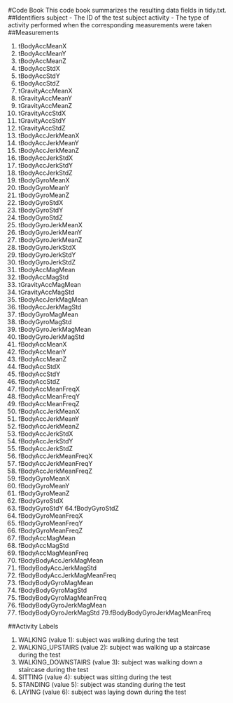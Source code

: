 #Code Book
This code book summarizes the resulting data fields in tidy.txt.
##Identifiers
subject - The ID of the test subject
activity - The type of activity performed when the corresponding measurements were taken
##Measurements
  1. tBodyAccMeanX
  2. tBodyAccMeanY
  3. tBodyAccMeanZ
  4. tBodyAccStdX
  5. tBodyAccStdY
  6. tBodyAccStdZ
  7. tGravityAccMeanX
  8. tGravityAccMeanY
  9. tGravityAccMeanZ
  10. tGravityAccStdX
  11. tGravityAccStdY
  12. tGravityAccStdZ
  13. tBodyAccJerkMeanX
  14. tBodyAccJerkMeanY
  15. tBodyAccJerkMeanZ
  16. tBodyAccJerkStdX
  17. tBodyAccJerkStdY
  18. tBodyAccJerkStdZ
  19. tBodyGyroMeanX
  20. tBodyGyroMeanY
  21. tBodyGyroMeanZ
  22. tBodyGyroStdX
  23. tBodyGyroStdY
  24. tBodyGyroStdZ
  25. tBodyGyroJerkMeanX
  26. tBodyGyroJerkMeanY
  27. tBodyGyroJerkMeanZ
  28. tBodyGyroJerkStdX
  29. tBodyGyroJerkStdY
  30. tBodyGyroJerkStdZ
  31. tBodyAccMagMean
  32. tBodyAccMagStd
  33. tGravityAccMagMean
  34. tGravityAccMagStd
  35. tBodyAccJerkMagMean
  36. tBodyAccJerkMagStd
  37. tBodyGyroMagMean
  38. tBodyGyroMagStd
  39. tBodyGyroJerkMagMean
  40. tBodyGyroJerkMagStd
  41. fBodyAccMeanX
  42. fBodyAccMeanY
  43. fBodyAccMeanZ
  44. fBodyAccStdX
  45. fBodyAccStdY
  46. fBodyAccStdZ
  47. fBodyAccMeanFreqX
  48. fBodyAccMeanFreqY
  49. fBodyAccMeanFreqZ
  50. fBodyAccJerkMeanX
  51. fBodyAccJerkMeanY
  52. fBodyAccJerkMeanZ
  53. fBodyAccJerkStdX
  54. fBodyAccJerkStdY
  55. fBodyAccJerkStdZ
  56. fBodyAccJerkMeanFreqX
  57. fBodyAccJerkMeanFreqY
  58. fBodyAccJerkMeanFreqZ
  59. fBodyGyroMeanX
  60. fBodyGyroMeanY
  61. fBodyGyroMeanZ
  62. fBodyGyroStdX
  63. fBodyGyroStdY
  64.fBodyGyroStdZ
  65. fBodyGyroMeanFreqX
  66. fBodyGyroMeanFreqY
  67. fBodyGyroMeanFreqZ
  68. fBodyAccMagMean
  69. fBodyAccMagStd
  70. fBodyAccMagMeanFreq
  71. fBodyBodyAccJerkMagMean
  72. fBodyBodyAccJerkMagStd
  73. fBodyBodyAccJerkMagMeanFreq
  74. fBodyBodyGyroMagMean
  75. fBodyBodyGyroMagStd
  76. fBodyBodyGyroMagMeanFreq
  77. fBodyBodyGyroJerkMagMean
  78. fBodyBodyGyroJerkMagStd
  79.fBodyBodyGyroJerkMagMeanFreq
  
##Activity Labels
  1. WALKING (value 1): subject was walking during the test
  2. WALKING_UPSTAIRS (value 2): subject was walking up a staircase during the test
  3. WALKING_DOWNSTAIRS (value 3): subject was walking down a staircase during the test
  4. SITTING (value 4): subject was sitting during the test
  5. STANDING (value 5): subject was standing during the test
  6. LAYING (value 6): subject was laying down during the test

